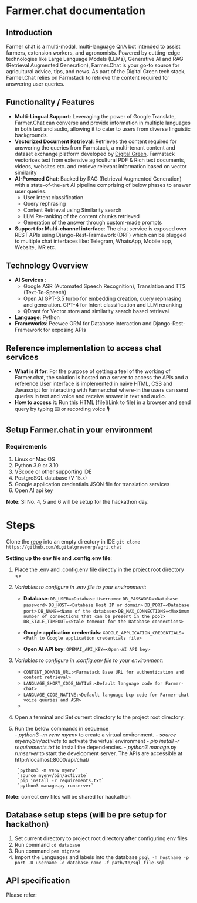 
# Farmer.chat documentation

## Introduction
Farmer chat is a multi-modal, multi-language QnA bot intended to assist farmers, extension workers, and agronomists. Powered by cutting-edge technologies like Large Language Models (LLMs), Generative AI and RAG (Retrieval Augmented Generation), Farmer.Chat is your go-to source for agricultural advice, tips, and news. As part of the Digital Green tech stack, Farmer.Chat relies on Farmstack to retrieve the content required for answering user queries. 

## Functionality / Features
 - **Multi-Lingual Support**: Leveraging the power of Google Translate, Farmer.Chat can converse and provide information in multiple languages in both text and audio, allowing it to cater to users from diverse linguistic backgrounds.
 - **Vectorized Document Retrieval**: Retrieves the content required for answering the queries from Farmstack, a multi-tenant content and dataset exchange platform developed by [Digital Green](https://www.digitalgreen.org). Farmstack vectorises text from extensive agricultural PDF & Rich text documents, videos, websites etc. and retrieve relevant information based on vector similarity
 - **AI-Powered Chat**: Backed by RAG (Retrieval Augmented Generation) with a state-of-the-art AI pipeline comprising of below phases to answer user queries.
	* User intent classification
	* Query rephrasing
	* Content Retrieval using Similarity search
	* LLM Re-ranking of the content chunks retrieved
	* Generation of the answer through custom-made prompts
 - **Support for Multi-channel interface**: The chat service is exposed over REST APIs using Django-Rest-Framework (DRF) which can be plugged to multiple chat interfaces like: Telegram, WhatsApp, Mobile app, Website, IVR etc.

## Technology Overview

- **AI Services** :  
	* Google ASR (Automated Speech Recognition), Translation and TTS (Text-To-Speech)
	* Open AI GPT-3.5 turbo for embedding creation, query rephrasing and generation. GPT-4 for Intent classification and LLM reranking
	* QDrant for Vector store and similarity search based retrieval
- **Language**: Python
- **Frameworks**: Peewee ORM for Database interaction and Django-Rest-Framework for exposing APIs

## Reference implementation to access chat services
 - **What is it for**:
		 For the purpose of getting a feel of the working of Farmer.chat, the solution is hosted on a server to access the APIs and a reference User interface is implemented in naive HTML, CSS and Javascript for interacting with Farmer.chat where-in the users can send queries in text and voice and receive answer in text and audio.
- **How to access it**: Run this HTML [file](Link to file) in a browser and send query by typing ⌨️ or recording voice 🎙️ 

## Setup Farmer.chat in your environment

### Requirements
1. Linux or Mac OS
2. Python 3.9 or 3.10
3. VScode or other supporting IDE
4. PostgreSQL database (V 15.x)
5. Google application credentials JSON file for translation services
6. Open AI api key

**Note**:  Sl No. 4, 5 and 6 will be setup for the hackathon day.

# Steps

Clone the [repo](https://github.com/digitalgreenorg/agri.chat/tree/opensource-project) into an empty directory in IDE
`git clone https://github.com/digitalgreenorg/agri.chat`

**Setting up the env file and .config.env file**:
1. Place the .env and .config.env file directly in the project root directory <<Link to templates>>

2. _Variables to configure in .env file to your environment_: 
      * **Database**: 
		      `DB_USER=<Database Username>`
		      `DB_PASSWORD=<Database password>`
		      `DB_HOST=<Database Host IP or domain>`
		      `DB_PORT=<Database port>`
		      `DB_NAME=<Name of the database>`
		      `DB_MAX_CONNECTIONS=<Maximum number of connections that can be present in the pool>`
		      `DB_STALE_TIMEOUT=<Stale temeout for the Database connections>`
		     
      * **Google application credentials**: `GOOGLE_APPLICATION_CREDENTIALS=<Path to Google application credentials file>`
     
      * **Open AI API key**: `OPENAI_API_KEY=<Open-AI API key>`
     
 3. _Variables to configure in .config.env file to your environment_: 
	  * `CONTENT_DOMAIN_URL:<Farmstack Base URL for authentication and content retrieval>`
	  * `LANGUAGE_SHORT_CODE_NATIVE:<Default language code for Farmer-chat>`
	  * `LANGUAGE_CODE_NATIVE:<Default language bcp code for Farmer-chat voice queries and ASR>`
	  *
4. Open a terminal and Set current directory to the project root directory.
5. Run the below commands in sequence      
        - *python3 -m venv myenv* to create a virtual environment.
        - *source myenv/bin/activate* to activate the virtual environment
        - *pip install -r requirements.txt* to install the dependencies.
        - *python3 manage.py runserver* to start the development server. The APIs are accessible at http://localhost:8000/api/chat/
        
		`python3 -m venv myenv`
        `source myenv/bin/activate`
        `pip install -r requirements.txt`
        `python3 manage.py runserver`

**Note:** correct env files will be shared for hackathon

## Database setup steps (will be pre setup for hackathon)

1. Set current directory to project root directory after configuring env files
2. Run command `cd database`
3. Run command `pem migrate`
4. Import the Languages and labels into the database `psql -h hostname -p port -U username -d database_name -f path/to/sql_file.sql`

## API specification

Please refer: 
